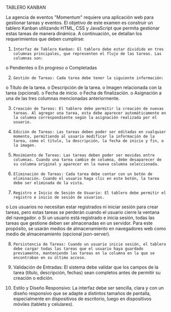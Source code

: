 TABLERO KANBAN

La agencia de eventos "Momentum" requiere una aplicación web para gestionar tareas y eventos. El objetivo de este examen es construir un tablero Kanban utilizando HTML, CSS y JavaScript que permita gestionar estas tareas de manera dinámica. A continuación, se detallan los requerimientos que deben cumplirse:

1.     Interfaz de Tablero Kanban: El tablero debe estar dividido en tres columnas principales, que representen el flujo de las tareas. Las columnas son:

o   Pendientes
o   En progreso
o   Completadas


2.     Gestión de Tareas: Cada tarea debe tener la siguiente información:

o   Título de la tarea.
o   Descripción de la tarea.
o   Imagen relacionada con la tarea (opcional).
o   Fecha de inicio.
o   Fecha de finalización.
o   Asignación a una de las tres columnas mencionadas anteriormente.


3.     Creación de Tareas: El tablero debe permitir la creación de nuevas tareas. Al agregar una tarea, esta debe aparecer automáticamente en la columna correspondiente según la asignación realizada por el usuario.



4.     Edición de Tareas: Las tareas deben poder ser editadas en cualquier momento, permitiendo al usuario modificar la información de la tarea, como el título, la descripción, la fecha de inicio y fin, o la imagen.



5.     Movimiento de Tareas: Las tareas deben poder ser movidas entre columnas. Cuando una tarea cambie de columna, debe desaparecer de su columna original y aparecer en la nueva columna seleccionada.



6.     Eliminación de Tareas: Cada tarea debe contar con un botón de eliminación. Cuando el usuario haga clic en este botón, la tarea debe ser eliminada de la vista.



7.     Registro e Inicio de Sesión de Usuario: El tablero debe permitir el registro e inicio de sesión de usuarios.

o   Los usuarios no necesitan estar registrados ni iniciar sesión para crear tareas, pero estas tareas se perderán cuando el usuario cierre la ventana del navegador.
o   Si un usuario está registrado e inicia sesión, todas las tareas que gestione deben ser almacenadas en un servidor. Para este propósito, se usarán medios de almacenamiento en navegadores web como medio de almacenamiento (opcional json-server).


8.     Persistencia de Tareas: Cuando un usuario inicie sesión, el tablero debe cargar todas las tareas que el usuario haya guardado previamente, manteniendo las tareas en la columna en la que se encontraban en su último acceso.



9. Validación de Entradas: El sistema debe validar que los campos de la tarea (título, descripción, fechas) sean completos antes de permitir su creación o edición.



10. Estilo y Diseño Responsivo: La interfaz debe ser sencilla, clara y con un diseño responsivo que se adapte a distintos tamaños de pantalla, especialmente en dispositivos de escritorio, luego en dispositivos móviles (tablets y celulares).